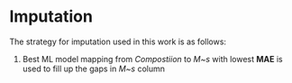 # Imputation

The strategy for imputation used in this work is as follows:
1. Best ML model mapping from *Compostiion* to *M~s* with lowest **MAE** is used to fill up the gaps in *M~s* column

